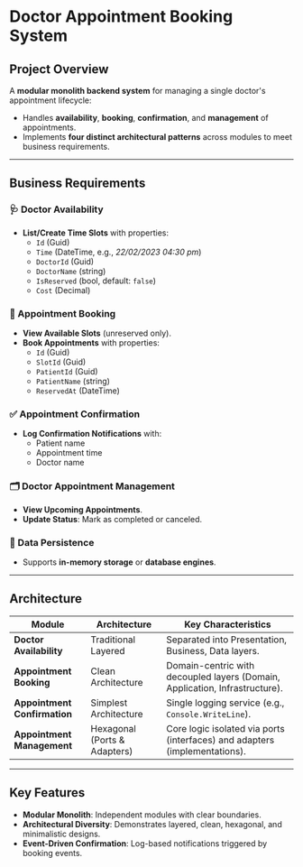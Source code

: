 # Doctor Appointment Booking System  

## Project Overview  
A **modular monolith backend system** for managing a single doctor's appointment lifecycle:  
- Handles **availability**, **booking**, **confirmation**, and **management** of appointments.  
- Implements **four distinct architectural patterns** across modules to meet business requirements.  

---

## Business Requirements  

### 🩺 Doctor Availability  
- **List/Create Time Slots** with properties:  
  - `Id` (Guid)  
  - `Time` (DateTime, e.g., *22/02/2023 04:30 pm*)  
  - `DoctorId` (Guid)  
  - `DoctorName` (string)  
  - `IsReserved` (bool, default: `false`)  
  - `Cost` (Decimal)  

### 📅 Appointment Booking  
- **View Available Slots** (unreserved only).  
- **Book Appointments** with properties:  
  - `Id` (Guid)  
  - `SlotId` (Guid)  
  - `PatientId` (Guid)  
  - `PatientName` (string)  
  - `ReservedAt` (DateTime)  

### ✅ Appointment Confirmation  
- **Log Confirmation Notifications** with:  
  - Patient name  
  - Appointment time  
  - Doctor name  

### 🗂️ Doctor Appointment Management  
- **View Upcoming Appointments**.  
- **Update Status**: Mark as completed or canceled.  

### 💾 Data Persistence  
- Supports **in-memory storage** or **database engines**.  

---

## Architecture  

| Module                   | Architecture                  | Key Characteristics                              |  
|--------------------------|-------------------------------|--------------------------------------------------|  
| **Doctor Availability**  | Traditional Layered           | Separated into Presentation, Business, Data layers. |  
| **Appointment Booking**  | Clean Architecture            | Domain-centric with decoupled layers (Domain, Application, Infrastructure). |  
| **Appointment Confirmation** | Simplest Architecture     | Single logging service (e.g., `Console.WriteLine`). |  
| **Appointment Management** | Hexagonal (Ports & Adapters) | Core logic isolated via ports (interfaces) and adapters (implementations). |  

---

## Key Features  
- **Modular Monolith**: Independent modules with clear boundaries.  
- **Architectural Diversity**: Demonstrates layered, clean, hexagonal, and minimalistic designs.  
- **Event-Driven Confirmation**: Log-based notifications triggered by booking events.  

